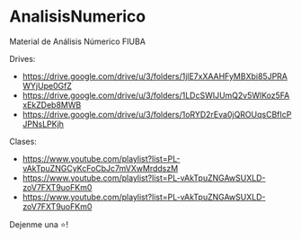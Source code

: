 # AnalisisNumerico
Material de Análisis Númerico FIUBA

Drives:
* https://drive.google.com/drive/u/3/folders/1jlE7xXAAHFyMBXbi85JPRAWYjUpe0GfZ
* https://drive.google.com/drive/u/3/folders/1LDcSWIJUmQ2v5WlKoz5FAxEkZDeb8MWB
* https://drive.google.com/drive/u/3/folders/1oRYD2rEva0jQROUqsCBfIcPJPNsLPKjh

Clases: 
* https://www.youtube.com/playlist?list=PL-vAkTpuZNGCyKcFoCbJc7mVXwMrddszM
* https://www.youtube.com/playlist?list=PL-vAkTpuZNGAwSUXLD-zoV7FXT9uoFKm0
* https://www.youtube.com/playlist?list=PL-vAkTpuZNGAwSUXLD-zoV7FXT9uoFKm0

Dejenme una ⭐!
